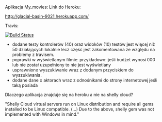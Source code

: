 Aplikacja My_movies:
Link do Heroku:

http://glacial-basin-9021.herokuapp.com/

Travis:

[![Build Status](https://travis-ci.org/psielachowicz/My_movies.svg?branch=master)](https://travis-ci.org/psielachowicz/My_movies)

- dodane testy kontrolerów (40) oraz widoków (10)
testów jest więcej niż 50 działających lokalnie lecz część jest zakomentowana ze względu
na problemy z travisem.
- poprawki w wyświetlanym filmie: 
przykładowo: jeśli budżet wynosi 000 lub nie został uzupełniony to nie jest wyświetlany
- usprawnione wyszukiwanie wraz z dodanym przyciskiem do wyszukiwania.
- dodane dane o aktorach wraz z odnośnikami do strony internetowej jeśli taką posiada

Dlaczego aplikacja znajduje się na heroku a nie na shelly cloud?

"Shelly Cloud virtual servers run on Linux distribution and require
 all gems installed to be Linux compatible.
 (...) Due to the above, shelly gem was not implemented with Windows in mind."
 
 
 
 
